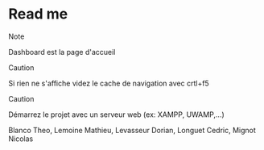 # Read me

>[!NOTE] 
>Dashboard est la page d'accueil

>[!Caution]
>Si rien ne s'affiche videz le cache de navigation avec crtl+f5

>[!Caution]
>Démarrez le projet avec un serveur web (ex: XAMPP, UWAMP,...)


Blanco Theo, Lemoine Mathieu, Levasseur Dorian, Longuet Cedric, Mignot Nicolas